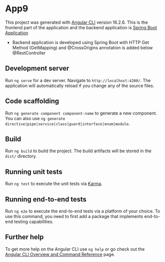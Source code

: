 # App9

This project was generated with [Angular CLI](https://github.com/angular/angular-cli) version 16.2.6.
This is the frontend part of the application and the backend application is
[Spring Boot Application](https://github.com/rajan10SpringBootBackendPartOfSpringBootAngularGetMappingVsCode/tree/main/01_SB_App)

   <ul>
    <li> Backend application is developed using Spring Boot with HTTP Get Method (GetMapping) and @CrossOrigins annotation is added below @RestController  </li>
   </ul>

## Development server

Run `ng serve` for a dev server. Navigate to `http://localhost:4200/`. The application will automatically reload if you change any of the source files.

## Code scaffolding

Run `ng generate component component-name` to generate a new component. You can also use `ng generate directive|pipe|service|class|guard|interface|enum|module`.

## Build

Run `ng build` to build the project. The build artifacts will be stored in the `dist/` directory.

## Running unit tests

Run `ng test` to execute the unit tests via [Karma](https://karma-runner.github.io).

## Running end-to-end tests

Run `ng e2e` to execute the end-to-end tests via a platform of your choice. To use this command, you need to first add a package that implements end-to-end testing capabilities.

## Further help

To get more help on the Angular CLI use `ng help` or go check out the [Angular CLI Overview and Command Reference](https://angular.io/cli) page.

